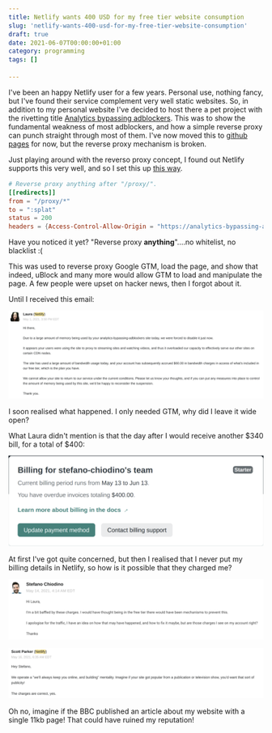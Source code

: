 ```yaml
---
title: Netlify wants 400 USD for my free tier website consumption
slug: 'netlify-wants-400-usd-for-my-free-tier-website-consumption'
draft: true
date: 2021-06-07T00:00:00+01:00
category: programming
tags: []

---
```

I've been an happy Netlify user for a few years. Personal use, nothing fancy, but I've found their service complement very well static websites. So, in addition to my personal website I've decided to host there a pet project with the rivetting title [Analytics bypassing adblockers](https://github.com/StefanoChiodino/analytics-bypassing-adblockers). This was to show the fundamental weakness of most adblockers, and how a simple reverse proxy can punch straight through most of them. I've now moved this to [github pages](https://stefanochiodino.github.io/analytics-bypassing-adblockers/) for now, but the reverse proxy mechanism is broken.

Just playing around with the reverso proxy concept, I found out Netlify supports this very well, and so I set this up [this way](https://github.com/StefanoChiodino/analytics-bypassing-adblockers/blob/master/netlify.toml).

```toml
# Reverse proxy anything after "/proxy/".
[[redirects]]
from = "/proxy/*"
to = ":splat"
status = 200
headers = {Access-Control-Allow-Origin = "https://analytics-bypassing-adblockers.netlify.com"}
```

Have you noticed it yet? "Reverse proxy **anything**"....no whitelist, no blacklist :(

This was used to reverse proxy Google GTM, load the page, and show that indeed, uBlock and many more would allow GTM to load and manipulate the page. A few people were upset on hacker news, then I forgot about it.

Until I received this email:

![](/uploads/netlify_chages.png)

I soon realised what happened. I only needed GTM, why did I leave it wide open?

What Laura didn't mention is that the day after I would receive another $340 bill, for a total of $400:

![](/uploads/netlify_bill-1.png)

At first I've got quite concerned, but then I realised that I never put my billing details in Netlify, so how is it possible that they charged me?

![](/uploads/netlify_question.png)

![](/uploads/netlify_answer.png)

Oh no, imagine if the BBC published an article about my website with a single 11kb page! That could have ruined my reputation!
